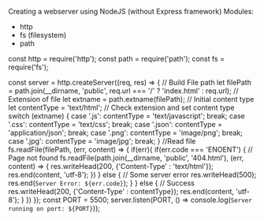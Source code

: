 Creating a webserver using NodeJS (without Express framework)
Modules:
  - http
  - fs (filesystem)
  - path


const http = require('http');
const path = require('path');
const fs = require('fs');


const server = http.createServer((req, res) => {
//  Build File path
    let filePath = path.join(__dirname, 'public', req.url === '/' ? 'index.html' : req.url);
//  Extension of file
    let extname = path.extname(filePath);
//  Initial content type
    let contentType = 'text/html';
//  Check extension and set content type
    switch (extname) {
        case '.js':
            contentType = 'text/javascript';
            break;
        case '.css':
            contentType = 'text/css';
            break;
        case '.json':
            contentType = 'application/json';
            break;
        case '.png':
            contentType = 'image/png';
            break;
        case '.jpg':
            contentType = 'image/jpg';
            break;
    }
    //Read file
    fs.readFile(filePath, (err, content) => {
        if(err){
            if(err.code === 'ENOENT') {
           // Page not found
                fs.readFile(path.join(__dirname, 'public', '404.html'), (err, content) => {
                    res.writeHead(200, {'Content-Type' : 'text/html'});
                    res.end(content, 'utf-8');
                })
            } else {
           // Some server error
                res.writeHead(500);
                res.end(`Server Error: ${err.code}`);
            }
        } else {
           // Success
            res.writeHead(200, {'Content-Type' : contentType});
            res.end(content, 'utf-8');
        }
    })
});
const PORT = 5500;
server.listen(PORT, () => console.log(`Server running on port: ${PORT}`));
